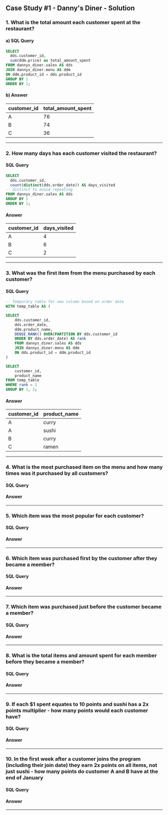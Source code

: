 ## Case Study #1 - Danny's Diner - Solution
### 1. What is the total amount each customer spent at the restaurant?
#### a) SQL Query
````sql
SELECT
  dds.customer_id,
  sum(ddm.price) as total_amount_spent
FROM dannys_diner.sales AS dds
JOIN dannys_diner.menu AS ddm 
ON ddm.product_id = dds.product_id
GROUP BY 1
ORDER BY 1;
````
#### b) Answer

| customer_id | total_amount_spent |
| ----------- | ----------- |
| A           | 76          |
| B           | 74          |
| C           | 36          |

<hr>

### 2. How many days has each customer visited the restaurant?
#### SQL Query
````sql
SELECT
  dds.customer_id,
  count(distinct(dds.order_date)) AS days_visited
-- distinct to avoid repeating
FROM dannys_diner.sales AS dds
GROUP BY 1
ORDER BY 1;
````
#### Answer

| customer_id | days_visited |
| ----------- | ----------- |
| A           | 4          |
| B           | 6          |
| C           | 2          |
<hr>

### 3. What was the first item from the menu purchased by each customer?
#### SQL Query
````sql
-- Temporary table for new column based on order date
WITH temp_table AS (

SELECT
	dds.customer_id,  
  	dds.order_date,
  	ddm.product_name,
  	DENSE_RANK() OVER(PARTITION BY dds.customer_id 
	ORDER BY dds.order_date) AS rank
	FROM dannys_diner.sales AS dds
  	JOIN dannys_diner.menu AS ddm
  	ON dds.product_id = ddm.product_id
)

SELECT
	customer_id,
    product_name
FROM temp_table
WHERE rank = 1
GROUP BY 1, 2;
````
#### Answer

| customer_id | product_name |
| ----------- | ----------- |
| A           | curry          |
| A           | sushi          |
| B           | curry          |
| C           | ramen          |
<hr>

### 4. What is the most purchased item on the menu and how many times was it purchased by all customers?
#### SQL Query
#### Answer
<hr>

### 5. Which item was the most popular for each customer?
#### SQL Query
#### Answer
<hr>

### 6. Which item was purchased first by the customer after they became a member?
#### SQL Query
#### Answer
<hr>

### 7. Which item was purchased just before the customer became a member?
#### SQL Query
#### Answer
<hr>

### 8. What is the total items and amount spent for each member before they became a member?
#### SQL Query
#### Answer
<hr>

### 9. If each $1 spent equates to 10 points and sushi has a 2x points multiplier - how many points would each customer have?
#### SQL Query
#### Answer
<hr>

### 10. In the first week after a customer joins the program (including their join date) they earn 2x points on all items, not just sushi - how many points do customer A and B have at the end of January
#### SQL Query
#### Answer
<hr>
